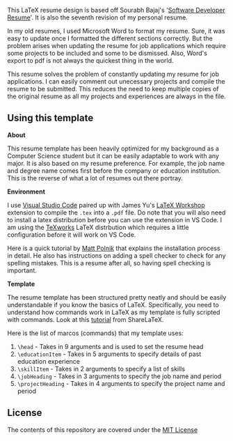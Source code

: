 This LaTeX resume design is based off Sourabh Bajaj's '[Software Developer Resume](https://github.com/sb2nov/resume)'. It is also the seventh revision of my personal resume.

In my old resumes, I used Microsoft Word to format my resume. Sure, it was easy to update once I formatted the different sections correctly. But the problem arises when updating the resume for job applications which require some projects to be included and some to be dismissed. Also, Word's export to pdf is not always the quickest thing in the world.

This resume solves the problem of constantly updating my resume for job applications. I can easily comment out unecessary projects and compile the resume to be submitted. This reduces the need to keep multiple copies of the original resume as all my projects and experiences are always in the file. 

## Using this template

**About**

This resume template has been heavily optimized for my background as a Computer Science student but it can be easily adaptable to work with any major. It is also based on my resume preference. For example, the job name and degree name comes first before the company or education institution. This is the reverse of what a lot of resumes out there portray.

**Environment**

I use [Visual Studio Code](https://code.visualstudio.com/) paired up with James Yu's [LaTeX Workshop](https://github.com/James-Yu/LaTeX-Workshop) extension to compile the `.tex` into a `.pdf` file. Do note that you will also need to install a latex distribution before you can use the extension in VS Code. I am using the [TeXworks](https://github.com/TeXworks/texworks) LaTeX distrbution which requires a little configuration before it will work on VS Code. 

Here is a quick tutorial by [Matt Polnik](https://pmateusz.github.io/latex/2017/03/29/vs-code-latex-editor.html) that explains the installation process in detail. He also has instructions on adding a spell checker to check for any spelling mistakes. This is a resume after all, so having spell checking is important.

**Template**

The resume template has been structured pretty neatly and should be easily understandable if you know the basics of LaTeX. Specifically, you need to understand how commands work in LaTeX as my template is fully scripted with commands. Look at this [tutorial](https://www.sharelatex.com/learn/Commands) from ShareLaTeX. 

Here is the list of marcos (commands) that my template uses: 
1. `\head` - Takes in 9 arguments and is used to set the resume head
2. `\educationItem` - Takes in 5 arguments to specify details of past education experience
3. `\skillItem` - Takes in 2 arguments to specify a list of skills
4. `\jobHeading` - Takes in 3 arguments to specify the job name and period
4. `\projectHeading` - Takes in 4 arguments to specify the project name and period

## License

The contents of this repository are covered under the [MIT License](https://github.com/exthazor/resume/blob/master/LICENSE)
